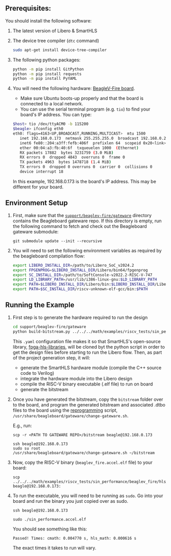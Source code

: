 

## Prerequisites:
You should install the following software:
   1. The latest version of Libero & SmartHLS
   2. The device tree compiler (`dtc` command)
   
      ```bash
      sudo apt-get install device-tree-compiler
      ```
   3. The following python packages:
      
      ```bash
      python -m pip install GitPython
      python -m pip install requests
      python -m pip install PyYAML
      ```

4. You will need the following hardware: [BeagleV-Fire board](https://www.beagleboard.org/boards/beaglev-fire).  
   * Make sure Ubuntu boots-up properly and that the board is connected to a local network.
   * You can use the serial terminal program (e.g. `tio`) to find your board's IP address. You can type:

   ```bash
   $host> tio /dev/ttyACM0 -b 115200
   $beagle> ifconfig eth0
   eth0: flags=4163<UP,BROADCAST,RUNNING,MULTICAST>  mtu 1500
      inet 192.168.0.173  netmask 255.255.255.0  broadcast 192.168.0.255
      inet6 fe80::204:a3ff:fefb:406f  prefixlen 64  scopeid 0x20<link>
      ether 00:04:a3:fb:40:6f  txqueuelen 1000  (Ethernet)
      RX packets 17882  bytes 3231759 (3.0 MiB)
      RX errors 0  dropped 4843  overruns 0  frame 0
      TX packets 4963  bytes 1478718 (1.4 MiB)
      TX errors 0  dropped 0 overruns 0  carrier 0  collisions 0
      device interrupt 18
   ```

   In this example, 192.168.0.173 is the board's IP address. This may be different for your board.

## Environment Setup

1. First, make sure that the [`support/beaglev-fire/gateware`](../../../../support/beaglev-fire/gateware) directory contains the Beagleboard gateware repo. If this directory is empty, run the following command to fetch and check out the Beagleboard gateware submodule:

   ```
   git submodule update --init --recursive 
   ```

2. You will need to set the following environment variables as required by the 
   beagleboard compilation flow:

   ```bash
   export LIBERO_INSTALL_DIR=/path/to/Libero_SoC_v2024.2
   export FPGENPROG=$LIBERO_INSTALL_DIR/Libero/bin64/fpgenprog
   export SC_INSTALL_DIR=/path/to/SoftConsole-v2022.2-RISC-V-747
   export LD_LIBRARY_PATH=/usr/lib/i386-linux-gnu:$LD_LIBRARY_PATH
   export PATH=$LIBERO_INSTALL_DIR/Libero/bin:$LIBERO_INSTALL_DIR/Libero/bin64:$PATH
   export PATH=$SC_INSTALL_DIR/riscv-unknown-elf-gcc/bin:$PATH
   ```

## Running the Example

1. First step is to generate the hardware required to run the design

   ```bash
   cd support/beaglev-fire/gateware
   python build-bitstream.py ../../../math/examples/riscv_tests/sin_performance/beaglev_fire.yaml
   ```

   This `.yaml` configuration file makes it so that SmartHLS's open-source library, [fpga-hls-libraries](https://github.com/MicrochipTech/fpga-hls-libraries), will be cloned byt the python script in order to get the design files before starting to run the Libero flow. Then, as part of the project generation step, it will:
   * generate the SmartHLS hardware module (compile the C++ source code to Verilog)
   * integrate the hardware module into the Libero design
   * compile the RISC-V binary executable (.elf file) to run on board
   * generate the bitstream

2. Once you have generated the bitstream, copy the `bitstream` folder over to the board, and program the generated bitstream and associated .dtbo files to the board using the [reprogramming](https://docs.beagleboard.org/latest/boards/beaglev/fire/demos-and-tutorials/gateware/upgrade-gateware.html#launch-reprogramming-of-beaglev-fire-s-fpga) script, `/usr/share/beagleboard/gateware/change-gateware.sh`. 
   
   E.g., run:
   ```
   scp -r <PATH TO GATEWARE REPO>/bitstream beagle@192.168.0.173

   ssh beagle@192.168.0.173
   sudo su root
   /usr/share/beagleboard/gateware/change-gateware.sh ~/bitstream

   ```
3. Now, copy the RISC-V binary (`beaglev_fire.accel.elf` file) to your board:

   ```console
   scp ../../../math/examples/riscv_tests/sin_performance/beaglev_fire/hls_output/beaglev_fire.accel.elf beagle@192.168.0.173:
   ```

4. To run the executable, you will need to be running as `sudo`. Go into your board and run the binary you just copied over as sudo.
   ```
   ssh beagle@192.168.0.173

   sudo ./sin_performance.accel.elf
   ```

   You should see something like this:
   ```
   Passed! Times: cmath: 0.004770 s, hls_math: 0.000616 s
   ```
   The exact times it takes to run will vary.

